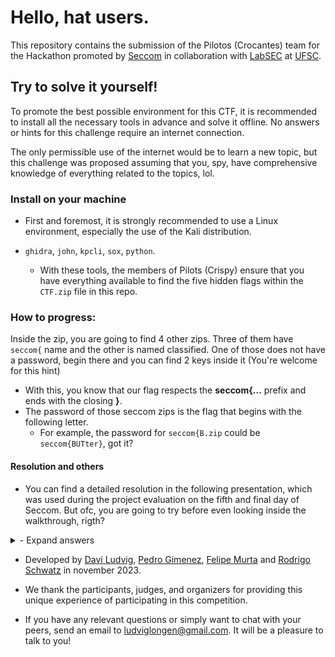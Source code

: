 # Hello, hat users.
This repository contains the submission of the Pilotos (Crocantes) team for the Hackathon promoted by [Seccom](https://github.com/seccom-ufsc) in collaboration with [LabSEC](https://github.com/LabSEC) at [UFSC](https://github.com/UFSC).

## Try to solve it yourself!
To promote the best possible environment for this CTF, it is recommended to install all the necessary tools in advance and solve it offline. No answers or hints for this challenge require an internet connection.

The only permissible use of the internet would be to learn a new topic, but this challenge was proposed assuming that you, spy, have comprehensive knowledge of everything related to the topics, lol.


### Install on your machine
- First and foremost, it is strongly recommended to use a Linux environment, especially the use of the Kali distribution.

 - `ghidra`, `john`, `kpcli`, `sox`, `python`.

    - With these tools, the members of Pilots (Crispy) ensure that you have everything available to find the five hidden flags within the `CTF.zip` file in this repo.

### How to progress:
Inside the zip, you are going to find 4 other zips. Three of them have `seccom{` name and the other is named classified. One of those does not have a password, begin there and you can find 2 keys inside it (You're welcome for this hint) 
- With this, you know that our flag respects the **seccom{...** prefix and ends with the closing **}**. 
- The password of those seccom zips is the flag that begins with the following letter.
    - For example, the password for `seccom{B.zip` could be `seccom{BUTter}`, got it?

#### Resolution and others
- You can find a detailed resolution in the following presentation, which was used during the project evaluation on the fifth and final day of Seccom. But ofc, you are going to try before even looking inside the walkthrough, rigth?
<!DOCTYPE html>
<head>
<head>
</head>
<body>
    <details>
        <summary>- Expand answers</summary>
        <a href="https://docs.google.com/presentation/d/1zuWZXs_XvSbyWYY96IkettNm7Y4TtYSxQXXQfxBUyZc/edit?usp=sharing">Accessing slides</a>
    </details>
</body>
</html>

 - Developed by [Davi Ludvig](https://github.com/daviludvig), [Pedro Gimenez](https://github.com/pehqge), [Felipe Murta](https://github.com/plaaxer) and [Rodrigo Schwatz](https://github.com/R0drigoSchwartz) in november 2023.

- We thank the participants, judges, and organizers for providing this unique experience of participating in this competition.

- If you have any relevant questions or simply want to chat with your peers, send an email to ludviglongen@gmail.com. It will be a pleasure to talk to you!
